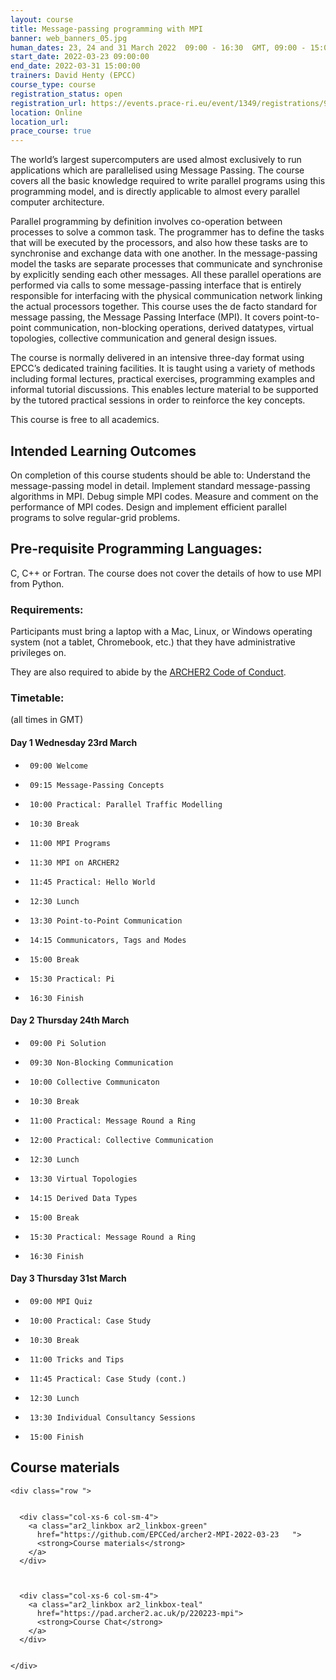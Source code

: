 ```yaml
---
layout: course
title: Message-passing programming with MPI
banner: web_banners_05.jpg 
human_dates: 23, 24 and 31 March 2022  09:00 - 16:30  GMT, 09:00 - 15:00 GMT on final day
start_date: 2022-03-23 09:00:00
end_date: 2022-03-31 15:00:00
trainers: David Henty (EPCC)
course_type: course
registration_status: open
registration_url: https://events.prace-ri.eu/event/1349/registrations/996/  
location: Online
location_url:
prace_course: true
---
```


The world’s largest supercomputers are used almost exclusively to run applications which are parallelised using Message Passing. The course covers all the basic knowledge required to write parallel programs using this programming model, and is directly applicable to almost every parallel computer architecture.

Parallel programming by definition involves co-operation between processes to solve a common task. The programmer has to define the tasks that will be executed by the processors, and also how these tasks are to synchronise and exchange data with one another. In the message-passing model the tasks are separate processes that communicate and synchronise by explicitly sending each other messages. All these parallel operations are performed via calls to some message-passing interface that is entirely responsible for interfacing with the physical communication network linking the actual processors together. This course uses the de facto standard for message passing, the Message Passing Interface (MPI). It covers point-to-point communication, non-blocking operations, derived datatypes, virtual topologies, collective communication and general design issues.

The course is normally delivered in an intensive three-day format using EPCC’s dedicated training facilities. It is taught using a variety of methods including formal lectures, practical exercises, programming examples and informal tutorial discussions. This enables lecture material to be supported by the tutored practical sessions in order to reinforce the key concepts.

This course is free to all academics.

## Intended Learning Outcomes

On completion of this course students should be able to: Understand the message-passing model in detail. Implement standard message-passing algorithms in MPI. Debug simple MPI codes. Measure and comment on the performance of MPI codes. Design and implement efficient parallel programs to solve regular-grid problems.

## Pre-requisite Programming Languages:

C, C++ or Fortran. The course does not cover the details of how to use MPI from Python.

### Requirements:

Participants must bring a laptop with a Mac, Linux, or Windows operating system (not a tablet, Chromebook, etc.) that they have administrative privileges on.

They are also required to abide by the [ARCHER2  Code of Conduct](../../../about/policies/code-of-conduct.html). 


### Timetable:

(all times in GMT)

#### Day 1 Wednesday 23rd March

-      09:00 Welcome
-      09:15 Message-Passing Concepts
-      10:00 Practical: Parallel Traffic Modelling
-      10:30 Break
-      11:00 MPI Programs
-      11:30 MPI on ARCHER2
-      11:45 Practical: Hello World
-      12:30 Lunch
-      13:30 Point-to-Point Communication
-      14:15 Communicators, Tags and Modes
-      15:00 Break
-      15:30 Practical: Pi
-      16:30 Finish

#### Day 2 Thursday 24th March

-      09:00 Pi Solution
-      09:30 Non-Blocking Communication
-      10:00 Collective Communicaton
-      10:30 Break
-      11:00 Practical: Message Round a Ring
-      12:00 Practical: Collective Communication
-      12:30 Lunch
-      13:30 Virtual Topologies
-      14:15 Derived Data Types
-      15:00 Break
-      15:30 Practical: Message Round a Ring
-      16:30 Finish

#### Day 3 Thursday 31st March

-      09:00 MPI Quiz
-      10:00 Practical: Case Study
-      10:30 Break
-      11:00 Tricks and Tips
-      11:45 Practical: Case Study (cont.)
-      12:30 Lunch
-      13:30 Individual Consultancy Sessions
-      15:00 Finish


<section id="service">

 

<h2><a name="materials">Course materials</a></h2>



    <div class="row ">	

		
      <div class="col-xs-6 col-sm-4">
        <a class="ar2_linkbox ar2_linkbox-green" 
          href="https://github.com/EPCCed/archer2-MPI-2022-03-23   ">
          <strong>Course materials</strong>         
        </a>
      </div>


 
      <div class="col-xs-6 col-sm-4">
        <a class="ar2_linkbox ar2_linkbox-teal" 
          href="https://pad.archer2.ac.uk/p/220223-mpi">
          <strong>Course Chat</strong>       
        </a>
      </div>
		

 	</div>
		
		
					


<!-- 		
<h2><a name="videos">Videos</a></h2>

<h3>Session 1</h3>

<div>
	<iframe title="Video" width="560" height="315" src="https://www.youtube.com/embed/xxxxxxxxxxx" frameborder="0" allow="accelerometer; autoplay; encrypted-media; gyroscope; picture-in-picture" allowfullscreen></iframe>
</div>

 -->





<!-- 
<h2><a name="feedback">Feedback</a></h2>


    <div class="row ">	

      <div class="col-xs-6 col-sm-4">
        <a class="ar2_linkbox ar2_linkbox-teal" 

 

		   href="https://events.prace-ri.eu/event/1349/surveys/921"

		>
          <strong>Feedback</strong><br/>
          Please let us know what was great about this course and anything we can improve
        </a>
      </div>
    </div>
		
 -->		

 
</section>


